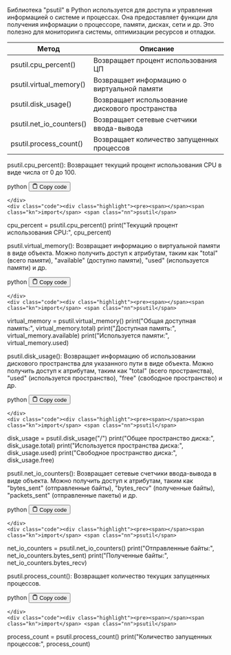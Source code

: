 <p>Библиотека "psutil" в Python используется для доступа и управления информацией о системе и процессах.
Она предоставляет функции для получения информации о процессоре, памяти, дисках, сети и др.
Это полезно для мониторинга системы, оптимизации ресурсов и отладки.</p>
<table>
<thead>
<tr>
<th>Метод</th>
<th>Описание</th>
</tr>
</thead>
<tbody>
<tr>
<td>psutil.cpu_percent()</td>
<td>Возвращает процент использования ЦП</td>
</tr>
<tr>
<td>psutil.virtual_memory()</td>
<td>Возвращает информацию о виртуальной памяти</td>
</tr>
<tr>
<td>psutil.disk_usage()</td>
<td>Возвращает использование дискового пространства</td>
</tr>
<tr>
<td>psutil.net_io_counters()</td>
<td>Возвращает сетевые счетчики ввода-вывода</td>
</tr>
<tr>
<td>psutil.process_count()</td>
<td>Возвращает количество запущенных процессов</td>
</tr>
</tbody>
</table>
<p>psutil.cpu_percent(): Возвращает текущий процент использования CPU в виде числа от 0 до 100.</p>
<div class="code-element">
    <div class="lang-line">
        <text>python</text>
        <button class="copy-button"
        onclick="copyCode(this)">
    <svg stroke="currentColor"
         fill="none"
         stroke-width="2"
         viewBox="0 0 24 24"
         stroke-linecap="round"
         stroke-linejoin="round"
         class="h-4 w-4"
         height="1em"
         width="1em"
         xmlns="http://www.w3.org/2000/svg">
        <path d="M16 4h2a2 2 0 0 1 2 2v14a2 2 0 0 1-2 2H6a2 2 0 0 1-2-2V6a2 2 0 0 1 2-2h2"></path>
        <rect x="8" y="2" width="8" height="4" rx="1" ry="1"></rect>
    </svg>
    <text>Copy code</text>
</button>

    </div>
    <div class="code"><div class="highlight"><pre><span></span><span class="kn">import</span> <span class="nn">psutil</span>

<span class="n">cpu_percent</span> <span class="o">=</span> <span class="n">psutil</span><span class="o">.</span><span class="n">cpu_percent</span><span class="p">()</span>
<span class="nb">print</span><span class="p">(</span><span class="s2">&quot;Текущий процент использования CPU:&quot;</span><span class="p">,</span> <span class="n">cpu_percent</span><span class="p">)</span>
</pre></div></div>
</div>

<p>psutil.virtual_memory(): Возвращает информацию о виртуальной памяти в виде объекта.
Можно получить доступ к атрибутам, таким как "total" (всего памяти), "available" (доступно памяти), "used" (используется памяти) и др.</p>
<div class="code-element">
    <div class="lang-line">
        <text>python</text>
        <button class="copy-button"
        onclick="copyCode(this)">
    <svg stroke="currentColor"
         fill="none"
         stroke-width="2"
         viewBox="0 0 24 24"
         stroke-linecap="round"
         stroke-linejoin="round"
         class="h-4 w-4"
         height="1em"
         width="1em"
         xmlns="http://www.w3.org/2000/svg">
        <path d="M16 4h2a2 2 0 0 1 2 2v14a2 2 0 0 1-2 2H6a2 2 0 0 1-2-2V6a2 2 0 0 1 2-2h2"></path>
        <rect x="8" y="2" width="8" height="4" rx="1" ry="1"></rect>
    </svg>
    <text>Copy code</text>
</button>

    </div>
    <div class="code"><div class="highlight"><pre><span></span><span class="kn">import</span> <span class="nn">psutil</span>

<span class="n">virtual_memory</span> <span class="o">=</span> <span class="n">psutil</span><span class="o">.</span><span class="n">virtual_memory</span><span class="p">()</span>
<span class="nb">print</span><span class="p">(</span><span class="s2">&quot;Общая доступная память:&quot;</span><span class="p">,</span> <span class="n">virtual_memory</span><span class="o">.</span><span class="n">total</span><span class="p">)</span>
<span class="nb">print</span><span class="p">(</span><span class="s2">&quot;Доступная память:&quot;</span><span class="p">,</span> <span class="n">virtual_memory</span><span class="o">.</span><span class="n">available</span><span class="p">)</span>
<span class="nb">print</span><span class="p">(</span><span class="s2">&quot;Используется памяти:&quot;</span><span class="p">,</span> <span class="n">virtual_memory</span><span class="o">.</span><span class="n">used</span><span class="p">)</span>
</pre></div></div>
</div>

<p>psutil.disk_usage(): Возвращает информацию об использовании дискового пространства для указанного пути в виде объекта.
Можно получить доступ к атрибутам, таким как "total" (всего пространства),
"used" (используется пространство), "free" (свободное пространство) и др.</p>
<div class="code-element">
    <div class="lang-line">
        <text>python</text>
        <button class="copy-button"
        onclick="copyCode(this)">
    <svg stroke="currentColor"
         fill="none"
         stroke-width="2"
         viewBox="0 0 24 24"
         stroke-linecap="round"
         stroke-linejoin="round"
         class="h-4 w-4"
         height="1em"
         width="1em"
         xmlns="http://www.w3.org/2000/svg">
        <path d="M16 4h2a2 2 0 0 1 2 2v14a2 2 0 0 1-2 2H6a2 2 0 0 1-2-2V6a2 2 0 0 1 2-2h2"></path>
        <rect x="8" y="2" width="8" height="4" rx="1" ry="1"></rect>
    </svg>
    <text>Copy code</text>
</button>

    </div>
    <div class="code"><div class="highlight"><pre><span></span><span class="kn">import</span> <span class="nn">psutil</span>

<span class="n">disk_usage</span> <span class="o">=</span> <span class="n">psutil</span><span class="o">.</span><span class="n">disk_usage</span><span class="p">(</span><span class="s2">&quot;/&quot;</span><span class="p">)</span>
<span class="nb">print</span><span class="p">(</span><span class="s2">&quot;Общее пространство диска:&quot;</span><span class="p">,</span> <span class="n">disk_usage</span><span class="o">.</span><span class="n">total</span><span class="p">)</span>
<span class="nb">print</span><span class="p">(</span><span class="s2">&quot;Используется пространства диска:&quot;</span><span class="p">,</span> <span class="n">disk_usage</span><span class="o">.</span><span class="n">used</span><span class="p">)</span>
<span class="nb">print</span><span class="p">(</span><span class="s2">&quot;Свободное пространство диска:&quot;</span><span class="p">,</span> <span class="n">disk_usage</span><span class="o">.</span><span class="n">free</span><span class="p">)</span>
</pre></div></div>
</div>

<p>psutil.net_io_counters(): Возвращает сетевые счетчики ввода-вывода в виде объекта.
Можно получить доступ к атрибутам, таким как "bytes_sent" (отправленные байты), "bytes_recv" (полученные байты), "packets_sent" (отправленные пакеты) и др.</p>
<div class="code-element">
    <div class="lang-line">
        <text>python</text>
        <button class="copy-button"
        onclick="copyCode(this)">
    <svg stroke="currentColor"
         fill="none"
         stroke-width="2"
         viewBox="0 0 24 24"
         stroke-linecap="round"
         stroke-linejoin="round"
         class="h-4 w-4"
         height="1em"
         width="1em"
         xmlns="http://www.w3.org/2000/svg">
        <path d="M16 4h2a2 2 0 0 1 2 2v14a2 2 0 0 1-2 2H6a2 2 0 0 1-2-2V6a2 2 0 0 1 2-2h2"></path>
        <rect x="8" y="2" width="8" height="4" rx="1" ry="1"></rect>
    </svg>
    <text>Copy code</text>
</button>

    </div>
    <div class="code"><div class="highlight"><pre><span></span><span class="kn">import</span> <span class="nn">psutil</span>

<span class="n">net_io_counters</span> <span class="o">=</span> <span class="n">psutil</span><span class="o">.</span><span class="n">net_io_counters</span><span class="p">()</span>
<span class="nb">print</span><span class="p">(</span><span class="s2">&quot;Отправленные байты:&quot;</span><span class="p">,</span> <span class="n">net_io_counters</span><span class="o">.</span><span class="n">bytes_sent</span><span class="p">)</span>
<span class="nb">print</span><span class="p">(</span><span class="s2">&quot;Полученные байты:&quot;</span><span class="p">,</span> <span class="n">net_io_counters</span><span class="o">.</span><span class="n">bytes_recv</span><span class="p">)</span>
</pre></div></div>
</div>

<p>psutil.process_count(): Возвращает количество текущих запущенных процессов.</p>
<div class="code-element">
    <div class="lang-line">
        <text>python</text>
        <button class="copy-button"
        onclick="copyCode(this)">
    <svg stroke="currentColor"
         fill="none"
         stroke-width="2"
         viewBox="0 0 24 24"
         stroke-linecap="round"
         stroke-linejoin="round"
         class="h-4 w-4"
         height="1em"
         width="1em"
         xmlns="http://www.w3.org/2000/svg">
        <path d="M16 4h2a2 2 0 0 1 2 2v14a2 2 0 0 1-2 2H6a2 2 0 0 1-2-2V6a2 2 0 0 1 2-2h2"></path>
        <rect x="8" y="2" width="8" height="4" rx="1" ry="1"></rect>
    </svg>
    <text>Copy code</text>
</button>

    </div>
    <div class="code"><div class="highlight"><pre><span></span><span class="kn">import</span> <span class="nn">psutil</span>

<span class="n">process_count</span> <span class="o">=</span> <span class="n">psutil</span><span class="o">.</span><span class="n">process_count</span><span class="p">()</span>
<span class="nb">print</span><span class="p">(</span><span class="s2">&quot;Количество запущенных процессов:&quot;</span><span class="p">,</span> <span class="n">process_count</span><span class="p">)</span>
</pre></div></div>
</div>